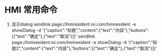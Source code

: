 # HMI 常用命令
1. 显示dialog
sendlink page://hmiresident.ivi.com/hmiresident -e showDialog -d '{"caption":"标题","content":{"text":"内容"},"buttons":[{"text":"确定"},{"text":"取消"}]}'
sendlink page://hmiresident.ivi.com/hmiresident -e showDialog -d '{"caption":"标题2","content":{"text":"内容"},"buttons":[{"text":"确定"},{"text":"取消"}]}'
